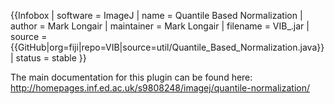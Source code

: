 {{Infobox
| software               = ImageJ
| name                   = Quantile Based Normalization
| author                 = Mark Longair
| maintainer             = Mark Longair
| filename               = VIB_.jar
| source                 = {{GitHub|org=fiji|repo=VIB|source=util/Quantile_Based_Normalization.java}}
| status                 = stable
}}

The main documentation for this plugin can be found here: http://homepages.inf.ed.ac.uk/s9808248/imagej/quantile-normalization/
